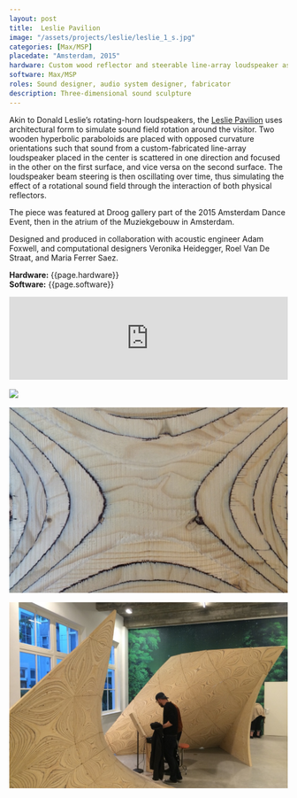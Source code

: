 ```yaml
---
layout: post
title:  Leslie Pavilion
image: "/assets/projects/leslie/leslie_1_s.jpg"
categories: [Max/MSP]
placedate: "Amsterdam, 2015"
hardware: Custom wood reflector and steerable line-array loudspeaker assemblies, computer
software: Max/MSP
roles: Sound designer, audio system designer, fabricator
description: Three-dimensional sound sculpture
---
```


<p>Akin to Donald Leslie’s rotating-horn loudspeakers, the <a href="https://www.arup.com/projects/leslie-pavilion">Leslie Pavilion</a> uses architectural form to simulate sound field rotation around the visitor. Two wooden hyperbolic paraboloids are placed with opposed curvature orientations such that sound from a custom-fabricated line-array loudspeaker placed in the center is scattered in one direction and focused in the other on the first surface, and vice versa on the second surface. The loudspeaker beam steering is then oscillating over time, thus simulating the effect of a rotational sound field through the interaction of both physical reflectors.</p>

<p>The piece was featured at Droog gallery part of the 2015 Amsterdam Dance Event, then in the atrium of the Muziekgebouw in Amsterdam.</p>

<p>Designed and produced in collaboration with acoustic engineer Adam Foxwell, and computational designers Veronika Heidegger, Roel Van De Straat, and Maria Ferrer Saez.</p>

<p><b>Hardware:</b> {{page.hardware}}<br/>
<b>Software:</b> {{page.software}}</p>

<div class="video-container"><iframe src="https://cdnapisec.kaltura.com/p/529921/sp/52992100/embedIframeJs/uiconf_id/38407421/partner_id/529921?iframeembed=true&playerId=kVideoTarget&entry_id=1_w9ktmbvr&flashvars[streamerType]=auto&[autoPlay]=false" width="100%" allowfullscreen webkitallowfullscreen mozAllowFullScreen allow="fullscreen *; encrypted-media *" frameborder="0"></iframe></div>

<p><img src="{{ page.image }}"></p>
<p><img src="/assets/projects/leslie/leslie_2.jpg"></p>
<p><img src="/assets/projects/leslie/leslie_3.jpg"></p>